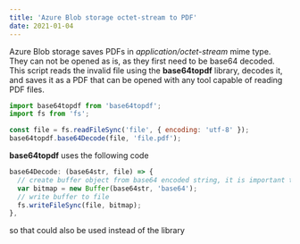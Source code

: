 ```yaml
---
title: 'Azure Blob storage octet-stream to PDF'
date: 2021-01-04
---
```


Azure Blob storage saves PDFs in _application/octet-stream_ mime type. They can not be opened as is, as they first need to be base64 decoded. This script reads the invalid file using the **base64topdf** library, decodes it, and saves it as a PDF that can be opened with any tool capable of reading PDF files.

```javascript
import base64topdf from 'base64topdf';
import fs from 'fs';

const file = fs.readFileSync('file', { encoding: 'utf-8' });
base64topdf.base64Decode(file, 'file.pdf');
```

**base64topdf** uses the following code

```javascript
base64Decode: (base64str, file) => {
  // create buffer object from base64 encoded string, it is important to tell the constructor at the string is base64 encoded
  var bitmap = new Buffer(base64str, 'base64');
  // write buffer to file
  fs.writeFileSync(file, bitmap);
},
```

so that could also be used instead of the library
